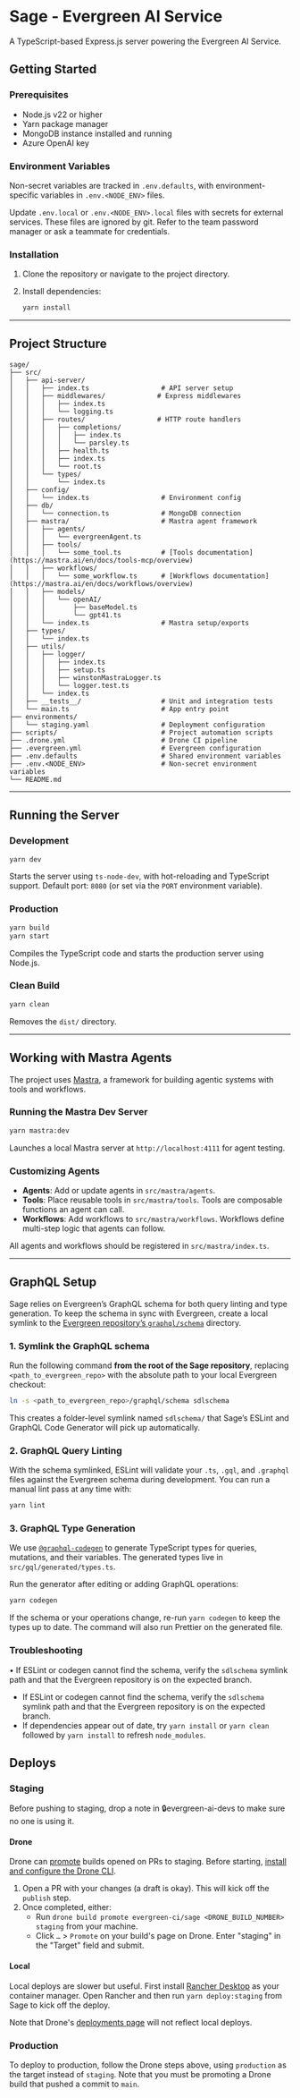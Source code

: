 # Sage - Evergreen AI Service

A TypeScript-based Express.js server powering the Evergreen AI Service.

## Getting Started

### Prerequisites

- Node.js v22 or higher
- Yarn package manager
- MongoDB instance installed and running
- Azure OpenAI key

### Environment Variables

Non-secret variables are tracked in `.env.defaults`, with environment-specific variables in `.env.<NODE_ENV>` files.

Update `.env.local` or `.env.<NODE_ENV>.local` files with secrets for external services. These files are ignored by git. Refer to the team password manager or ask a teammate for credentials.

### Installation

1. Clone the repository or navigate to the project directory.
2. Install dependencies:

   ```bash
   yarn install
   ```

---

## Project Structure

```
sage/
├── src/
│   ├── api-server/
│   │   ├── index.ts                  # API server setup
│   │   ├── middlewares/             # Express middlewares
│   │   │   ├── index.ts
│   │   │   └── logging.ts
│   │   ├── routes/                  # HTTP route handlers
│   │   │   ├── completions/
│   │   │   │   ├── index.ts
│   │   │   │   └── parsley.ts
│   │   │   ├── health.ts
│   │   │   ├── index.ts
│   │   │   └── root.ts
│   │   └── types/
│   │       └── index.ts
│   ├── config/
│   │   └── index.ts                  # Environment config
│   ├── db/
│   │   └── connection.ts             # MongoDB connection
│   ├── mastra/                       # Mastra agent framework
│   │   ├── agents/
│   │   │   └── evergreenAgent.ts
│   │   ├── tools/
│   │   │   └── some_tool.ts          # [Tools documentation](https://mastra.ai/en/docs/tools-mcp/overview)
│   │   ├── workflows/
│   │   │   └── some_workflow.ts      # [Workflows documentation](https://mastra.ai/en/docs/workflows/overview)
│   │   ├── models/
│   │   │   └── openAI/
│   │   │       ├── baseModel.ts
│   │   │       └── gpt41.ts
│   │   └── index.ts                  # Mastra setup/exports
│   ├── types/
│   │   └── index.ts
│   ├── utils/
│   │   ├── logger/
│   │   │   ├── index.ts
│   │   │   ├── setup.ts
│   │   │   ├── winstonMastraLogger.ts
│   │   │   └── logger.test.ts
│   │   └── index.ts
│   ├── __tests__/                    # Unit and integration tests
│   └── main.ts                       # App entry point
├── environments/
│   └── staging.yaml                  # Deployment configuration
├── scripts/                          # Project automation scripts
├── .drone.yml                        # Drone CI pipeline
├── .evergreen.yml                    # Evergreen configuration
├── .env.defaults                     # Shared environment variables
├── .env.<NODE_ENV>                   # Non-secret environment variables
└── README.md
```

---

## Running the Server

### Development

```bash
yarn dev
```

Starts the server using `ts-node-dev`, with hot-reloading and TypeScript support. Default port: `8080` (or set via the `PORT` environment variable).

### Production

```bash
yarn build
yarn start
```

Compiles the TypeScript code and starts the production server using Node.js.

### Clean Build

```bash
yarn clean
```

Removes the `dist/` directory.

---

## Working with Mastra Agents

The project uses [Mastra](https://mastra.ai/en/docs/overview), a framework for building agentic systems with tools and workflows.

### Running the Mastra Dev Server

```bash
yarn mastra:dev
```

Launches a local Mastra server at `http://localhost:4111` for agent testing.

### Customizing Agents

- **Agents**: Add or update agents in `src/mastra/agents`.
- **Tools**: Place reusable tools in `src/mastra/tools`. Tools are composable functions an agent can call.
- **Workflows**: Add workflows to `src/mastra/workflows`. Workflows define multi-step logic that agents can follow.

All agents and workflows should be registered in `src/mastra/index.ts`.

---

## GraphQL Setup

Sage relies on Evergreen’s GraphQL schema for both query linting and type
generation. To keep the schema in sync with Evergreen, create a local symlink
to the [Evergreen repository’s `graphql/schema`](https://github.com/evergreen-ci/evergreen/tree/master/graphql/schema) directory.

### 1. Symlink the GraphQL schema

Run the following command **from the root of the Sage repository**, replacing
`<path_to_evergreen_repo>` with the absolute path to your local Evergreen
checkout:

```bash
ln -s <path_to_evergreen_repo>/graphql/schema sdlschema
```

This creates a folder-level symlink named `sdlschema/` that Sage’s ESLint and
GraphQL Code Generator will pick up automatically.

### 2. GraphQL Query Linting

With the schema symlinked, ESLint will validate your `.ts`, `.gql`, and
`.graphql` files against the Evergreen schema during development. You can run a
manual lint pass at any time with:

```bash
yarn lint
```

### 3. GraphQL Type Generation

We use [`@graphql-codegen`](https://www.graphql-code-generator.com/) to generate
TypeScript types for queries, mutations, and their variables. The generated
types live in `src/gql/generated/types.ts`.

Run the generator after editing or adding GraphQL operations:

```bash
yarn codegen
```

If the schema or your operations change, re-run `yarn codegen` to keep the
types up to date. The command will also run Prettier on the generated file.

### Troubleshooting

• If ESLint or codegen cannot find the schema, verify the `sdlschema` symlink
path and that the Evergreen repository is on the expected branch.

- If ESLint or codegen cannot find the schema, verify the `sdlschema` symlink
  path and that the Evergreen repository is on the expected branch.
- If dependencies appear out of date, try `yarn install` or `yarn clean` followed
  by `yarn install` to refresh `node_modules`.

## Deploys

### Staging

Before pushing to staging, drop a note in 🔒evergreen-ai-devs to make sure no one is using it.

#### Drone

Drone can [promote](https://docs.drone.io/promote/) builds opened on PRs to staging. Before starting, [install and configure the Drone CLI](https://kanopy.corp.mongodb.com/docs/cicd/advanced_drone/#drone-cli).

1. Open a PR with your changes (a draft is okay). This will kick off the `publish` step.
2. Once completed, either:
    - Run `drone build promote evergreen-ci/sage <DRONE_BUILD_NUMBER> staging` from your machine.
    - Click `…` > `Promote` on your build's page on Drone. Enter "staging" in the "Target" field and submit.

#### Local

Local deploys are slower but useful. First install [Rancher Desktop](https://rancherdesktop.io) as your container manager. Open Rancher and then run `yarn deploy:staging` from Sage to kick off the deploy.

Note that Drone's [deployments page](https://drone.corp.mongodb.com/evergreen-ci/sage/deployments) will not reflect local deploys.

### Production

To deploy to production, follow the Drone steps above, using `production` as the target instead of `staging`. Note that you must be promoting a Drone build that pushed a commit to `main`.
